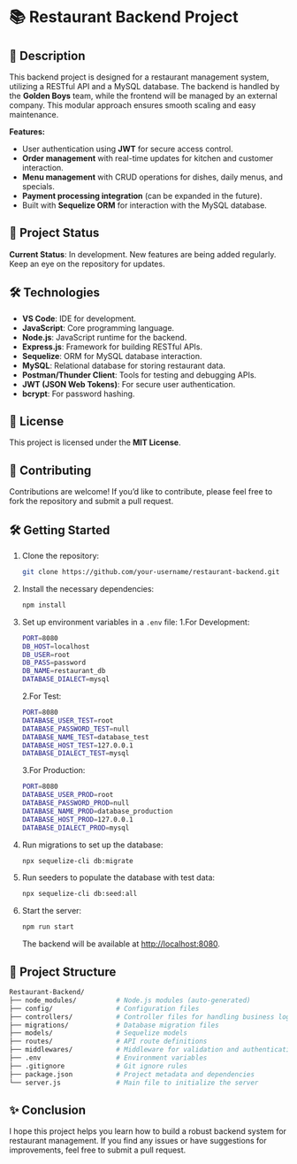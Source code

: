 # 📚 Restaurant Backend Project

## 📖 Description
This backend project is designed for a restaurant management system, utilizing a RESTful API and a MySQL database. The backend is handled by the **Golden Boys** team, while the frontend will be managed by an external company. This modular approach ensures smooth scaling and easy maintenance.

**Features:**
- User authentication using **JWT** for secure access control.
- **Order management** with real-time updates for kitchen and customer interaction.
- **Menu management** with CRUD operations for dishes, daily menus, and specials.
- **Payment processing integration** (can be expanded in the future).
- Built with **Sequelize ORM** for interaction with the MySQL database.

## 🚧 Project Status
**Current Status**: In development. New features are being added regularly. Keep an eye on the repository for updates.

## 🛠️ Technologies
- **VS Code**: IDE for development.
- **JavaScript**: Core programming language.
- **Node.js**: JavaScript runtime for the backend.
- **Express.js**: Framework for building RESTful APIs.
- **Sequelize**: ORM for MySQL database interaction.
- **MySQL**: Relational database for storing restaurant data.
- **Postman/Thunder Client**: Tools for testing and debugging APIs.
- **JWT (JSON Web Tokens)**: For secure user authentication.
- **bcrypt**: For password hashing.

## 📜 License
This project is licensed under the **MIT License**.

## 🤝 Contributing
Contributions are welcome! If you’d like to contribute, please feel free to fork the repository and submit a pull request.

## 🛠️ Getting Started

1. Clone the repository:

    ```bash
    git clone https://github.com/your-username/restaurant-backend.git
    ```

2. Install the necessary dependencies:

    ```bash
    npm install
    ```

3. Set up environment variables in a `.env` file:
    1.For Development:
    ```bash
    PORT=8080
    DB_HOST=localhost
    DB_USER=root
    DB_PASS=password
    DB_NAME=restaurant_db
    DATABASE_DIALECT=mysql
    ```
    2.For Test:
    ```bash
    PORT=8080
    DATABASE_USER_TEST=root
    DATABASE_PASSWORD_TEST=null
    DATABASE_NAME_TEST=database_test
    DATABASE_HOST_TEST=127.0.0.1
    DATABASE_DIALECT_TEST=mysql
    ```
    3.For Production:
    ```bash
    PORT=8080
    DATABASE_USER_PROD=root
    DATABASE_PASSWORD_PROD=null
    DATABASE_NAME_PROD=database_production
    DATABASE_HOST_PROD=127.0.0.1
    DATABASE_DIALECT_PROD=mysql
    ```
4. Run migrations to set up the database:

    ```bash
    npx sequelize-cli db:migrate
    ```
5. Run seeders to populate the database with test data:

    ```bash
    npx sequelize-cli db:seed:all
    ```

6. Start the server:

    ```bash
    npm run start
    ```

    The backend will be available at [http://localhost:8080](http://localhost:8080).

## 📂 Project Structure

```bash
Restaurant-Backend/  
├── node_modules/          # Node.js modules (auto-generated)
├── config/                # Configuration files
├── controllers/           # Controller files for handling business logic
├── migrations/            # Database migration files
├── models/                # Sequelize models
├── routes/                # API route definitions
├── middlewares/           # Middleware for validation and authentication
├── .env                   # Environment variables
├── .gitignore             # Git ignore rules
├── package.json           # Project metadata and dependencies
└── server.js              # Main file to initialize the server
```

## ✨ Conclusion

I hope this project helps you learn how to build a robust backend system for restaurant management. If you find any issues or have suggestions for improvements, feel free to submit a pull request. 
